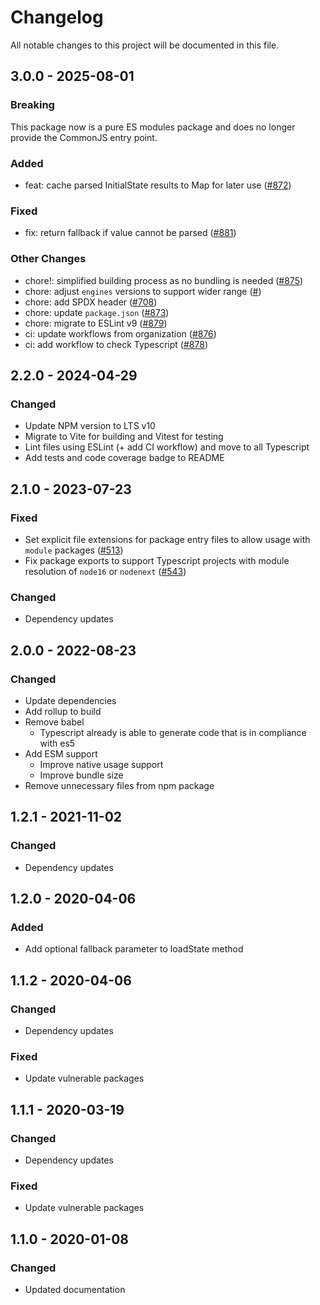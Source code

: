 <!--
  - SPDX-FileCopyrightText: 2020 Nextcloud GmbH and Nextcloud contributors
  - SPDX-License-Identifier: GPL-3.0-or-later
-->	
# Changelog

All notable changes to this project will be documented in this file.

## 3.0.0 - 2025-08-01
### Breaking
This package now is a pure ES modules package and does no longer provide the CommonJS entry point.

### Added
* feat: cache parsed InitialState results to Map for later use \([\#872](https://github.com/nextcloud-libraries/nextcloud-initial-state/pull/872)\)

### Fixed
* fix: return fallback if value cannot be parsed \([\#881](https://github.com/nextcloud-libraries/nextcloud-initial-state/pull/881)\)

### Other Changes
* chore!: simplified building process as no bundling is needed \([\#875](https://github.com/nextcloud-libraries/nextcloud-initial-state/pull/875)\)
* chore: adjust `engines` versions to support wider range \([\#](https://github.com/nextcloud-libraries/nextcloud-initial-state/pull/874)\)
* chore: add SPDX header \([\#708](https://github.com/nextcloud-libraries/nextcloud-initial-state/pull/708)\)
* chore: update `package.json` \([\#873](https://github.com/nextcloud-libraries/nextcloud-initial-state/pull/873)\)
* chore: migrate to ESLint v9 \([\#879](https://github.com/nextcloud-libraries/nextcloud-initial-state/pull/879)\)
* ci: update workflows from organization \([\#876](https://github.com/nextcloud-libraries/nextcloud-initial-state/pull/876)\)
* ci: add workflow to check Typescript \([\#878](https://github.com/nextcloud-libraries/nextcloud-initial-state/pull/878)\)

## 2.2.0 - 2024-04-29
### Changed
* Update NPM version to LTS v10
* Migrate to Vite for building and Vitest for testing
* Lint files using ESLint (+ add CI workflow) and move to all Typescript
* Add tests and code coverage badge to README

## 2.1.0 - 2023-07-23
### Fixed
- Set explicit file extensions for package entry files to allow usage with `module` packages \([\#513](https://github.com/nextcloud/nextcloud-initial-state/pull/513)\)
- Fix package exports to support Typescript projects with module resolution of `node16` or `nodenext` \([\#543](https://github.com/nextcloud/nextcloud-initial-state/pull/543)\)

### Changed
- Dependency updates

## 2.0.0 - 2022-08-23

### Changed
- Update dependencies
- Add rollup to build
- Remove babel
  - Typescript already is able to generate code that is in compliance with es5
- Add ESM support
  - Improve native usage support
  - Improve bundle size
- Remove unnecessary files from npm package

## 1.2.1 - 2021-11-02
### Changed
- Dependency updates

## 1.2.0 - 2020-04-06
### Added
- Add optional fallback parameter to loadState method

## 1.1.2 - 2020-04-06
### Changed
- Dependency updates
### Fixed
- Update vulnerable packages

## 1.1.1 - 2020-03-19
### Changed
- Dependency updates
### Fixed
- Update vulnerable packages

## 1.1.0 - 2020-01-08
### Changed
- Updated documentation
